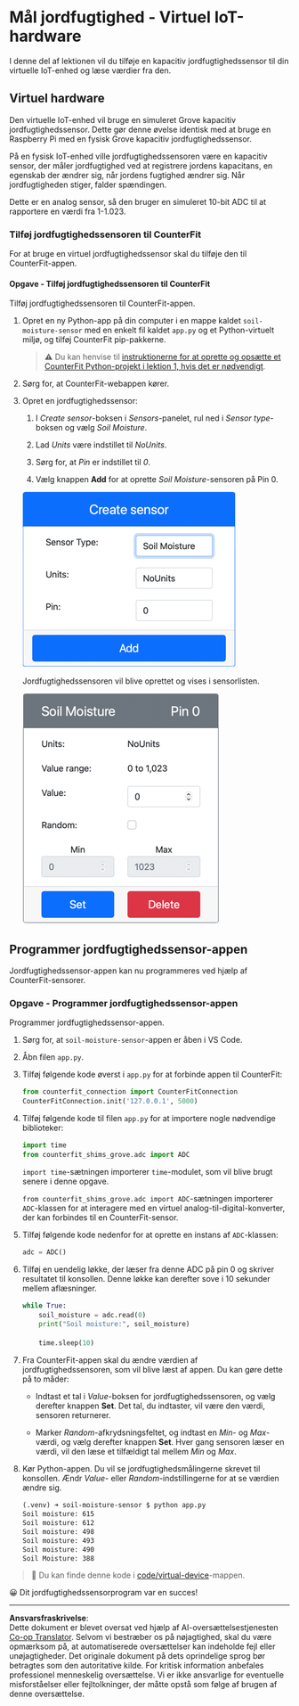 <!--
CO_OP_TRANSLATOR_METADATA:
{
  "original_hash": "2bf65f162bcebd35fbcba5fd245afac4",
  "translation_date": "2025-08-27T22:27:30+00:00",
  "source_file": "2-farm/lessons/2-detect-soil-moisture/virtual-device-soil-moisture.md",
  "language_code": "da"
}
-->
# Mål jordfugtighed - Virtuel IoT-hardware

I denne del af lektionen vil du tilføje en kapacitiv jordfugtighedssensor til din virtuelle IoT-enhed og læse værdier fra den.

## Virtuel hardware

Den virtuelle IoT-enhed vil bruge en simuleret Grove kapacitiv jordfugtighedssensor. Dette gør denne øvelse identisk med at bruge en Raspberry Pi med en fysisk Grove kapacitiv jordfugtighedssensor.

På en fysisk IoT-enhed ville jordfugtighedssensoren være en kapacitiv sensor, der måler jordfugtighed ved at registrere jordens kapacitans, en egenskab der ændrer sig, når jordens fugtighed ændrer sig. Når jordfugtigheden stiger, falder spændingen.

Dette er en analog sensor, så den bruger en simuleret 10-bit ADC til at rapportere en værdi fra 1-1.023.

### Tilføj jordfugtighedssensoren til CounterFit

For at bruge en virtuel jordfugtighedssensor skal du tilføje den til CounterFit-appen.

#### Opgave - Tilføj jordfugtighedssensoren til CounterFit

Tilføj jordfugtighedssensoren til CounterFit-appen.

1. Opret en ny Python-app på din computer i en mappe kaldet `soil-moisture-sensor` med en enkelt fil kaldet `app.py` og et Python-virtuelt miljø, og tilføj CounterFit pip-pakkerne.

    > ⚠️ Du kan henvise til [instruktionerne for at oprette og opsætte et CounterFit Python-projekt i lektion 1, hvis det er nødvendigt](../../../1-getting-started/lessons/1-introduction-to-iot/virtual-device.md).

1. Sørg for, at CounterFit-webappen kører.

1. Opret en jordfugtighedssensor:

    1. I *Create sensor*-boksen i *Sensors*-panelet, rul ned i *Sensor type*-boksen og vælg *Soil Moisture*.

    1. Lad *Units* være indstillet til *NoUnits*.

    1. Sørg for, at *Pin* er indstillet til *0*.

    1. Vælg knappen **Add** for at oprette *Soil Moisture*-sensoren på Pin 0.

    ![Indstillinger for jordfugtighedssensoren](../../../../../translated_images/counterfit-create-soil-moisture-sensor.35266135a5e0ae68b29a684d7db0d2933a8098b2307d197f7c71577b724603aa.da.png)

    Jordfugtighedssensoren vil blive oprettet og vises i sensorlisten.

    ![Den oprettede jordfugtighedssensor](../../../../../translated_images/counterfit-soil-moisture-sensor.81742b2de0e9de60a3b3b9a2ff8ecc686d428eb6d71820f27a693be26e5aceee.da.png)

## Programmer jordfugtighedssensor-appen

Jordfugtighedssensor-appen kan nu programmeres ved hjælp af CounterFit-sensorer.

### Opgave - Programmer jordfugtighedssensor-appen

Programmer jordfugtighedssensor-appen.

1. Sørg for, at `soil-moisture-sensor`-appen er åben i VS Code.

1. Åbn filen `app.py`.

1. Tilføj følgende kode øverst i `app.py` for at forbinde appen til CounterFit:

    ```python
    from counterfit_connection import CounterFitConnection
    CounterFitConnection.init('127.0.0.1', 5000)
    ```

1. Tilføj følgende kode til filen `app.py` for at importere nogle nødvendige biblioteker:

    ```python
    import time
    from counterfit_shims_grove.adc import ADC
    ```

    `import time`-sætningen importerer `time`-modulet, som vil blive brugt senere i denne opgave.

    `from counterfit_shims_grove.adc import ADC`-sætningen importerer `ADC`-klassen for at interagere med en virtuel analog-til-digital-konverter, der kan forbindes til en CounterFit-sensor.

1. Tilføj følgende kode nedenfor for at oprette en instans af `ADC`-klassen:

    ```python
    adc = ADC()
    ```

1. Tilføj en uendelig løkke, der læser fra denne ADC på pin 0 og skriver resultatet til konsollen. Denne løkke kan derefter sove i 10 sekunder mellem aflæsninger.

    ```python
    while True:
        soil_moisture = adc.read(0)
        print("Soil moisture:", soil_moisture)
    
        time.sleep(10)
    ```

1. Fra CounterFit-appen skal du ændre værdien af jordfugtighedssensoren, som vil blive læst af appen. Du kan gøre dette på to måder:

    * Indtast et tal i *Value*-boksen for jordfugtighedssensoren, og vælg derefter knappen **Set**. Det tal, du indtaster, vil være den værdi, sensoren returnerer.

    * Marker *Random*-afkrydsningsfeltet, og indtast en *Min*- og *Max*-værdi, og vælg derefter knappen **Set**. Hver gang sensoren læser en værdi, vil den læse et tilfældigt tal mellem *Min* og *Max*.

1. Kør Python-appen. Du vil se jordfugtighedsmålingerne skrevet til konsollen. Ændr *Value*- eller *Random*-indstillingerne for at se værdien ændre sig.

    ```output
    (.venv) ➜ soil-moisture-sensor $ python app.py 
    Soil moisture: 615
    Soil moisture: 612
    Soil moisture: 498
    Soil moisture: 493
    Soil moisture: 490
    Soil Moisture: 388
    ```

> 💁 Du kan finde denne kode i [code/virtual-device](../../../../../2-farm/lessons/2-detect-soil-moisture/code/virtual-device)-mappen.

😀 Dit jordfugtighedssensorprogram var en succes!

---

**Ansvarsfraskrivelse**:  
Dette dokument er blevet oversat ved hjælp af AI-oversættelsestjenesten [Co-op Translator](https://github.com/Azure/co-op-translator). Selvom vi bestræber os på nøjagtighed, skal du være opmærksom på, at automatiserede oversættelser kan indeholde fejl eller unøjagtigheder. Det originale dokument på dets oprindelige sprog bør betragtes som den autoritative kilde. For kritisk information anbefales professionel menneskelig oversættelse. Vi er ikke ansvarlige for eventuelle misforståelser eller fejltolkninger, der måtte opstå som følge af brugen af denne oversættelse.